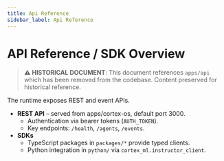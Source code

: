 ```yaml
---
title: Api Reference
sidebar_label: Api Reference
---
```


# API Reference / SDK Overview

> **⚠️ HISTORICAL DOCUMENT**: This document references `apps/api` which has been removed from the codebase. Content preserved for historical reference.

The runtime exposes REST and event APIs.

- **REST API** – served from apps/cortex-os, default port 3000.
  - Authentication via bearer tokens (`AUTH_TOKEN`).
  - Key endpoints: `/health`, `/agents`, `/events`.
- **SDKs**
  - TypeScript packages in `packages/*` provide typed clients.
  - Python integration in `python/` via `cortex_ml.instructor_client`.
